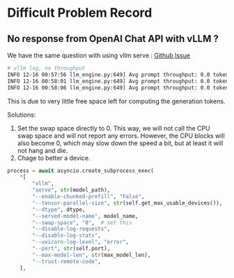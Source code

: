# Difficult Problem Record
## No response from OpenAI Chat API with vLLM ?

We have the same question with using vllm serve : [Github Issue](https://github.com/vllm-project/vllm/issues/1879)

```bash
# vllm log, no throughput
INFO 12-16 00:57:56 llm_engine.py:649] Avg prompt throughput: 0.0 tokens/s, Avg generation throughput: 316.4 tokens/s, Running: 1 reqs, Swapped: 0 reqs, Pending: 0 reqs, GPU KV cache usage: 84.9%, CPU KV cache usage: 0.0%
INFO 12-16 00:58:01 llm_engine.py:649] Avg prompt throughput: 0.0 tokens/s, Avg generation throughput: 311.9 tokens/s, Running: 1 reqs, Swapped: 0 reqs, Pending: 0 reqs, GPU KV cache usage: 91.5%, CPU KV cache usage: 0.0%
INFO 12-16 00:58:06 llm_engine.py:649] Avg prompt throughput: 0.0 tokens/s, Avg generation throughput: 311.1 tokens/s, Running: 1 reqs, Swapped: 0 reqs, Pending: 0 reqs, GPU KV cache usage: 97.3%, CPU KV cache usage: 0.0%
```
This is due to very little free space left for computing the generation tokens.

Solutions:

1. Set the swap space directly to 0. This way, we will not call the CPU swap space and will not report any errors. However, the CPU blocks will also become 0, which may slow down the speed a bit, but at least it will not hang and die.
2. Chage to better a device.
```python 
process = await asyncio.create_subprocess_exec(
    *[
        "vllm",
        "serve", str(model_path),
        "--enable-chunked-prefill", "False",
        "--tensor-parallel-size", str(self.get_max_usable_devices()),
        "--dtype", dtype,
        "--served-model-name", model_name,
        "--swap-space", "0",  # set this 
        "--disable-log-requests",
        "--disable-log-stats",
        "--uvicorn-log-level", "error",
        "--port", str(self.port),
        "--max-model-len", str(max_model_len),
        "--trust-remote-code",
    ],
```